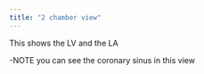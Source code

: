 ```yaml
---
title: "2 chamber view"
---
```

This shows the LV and the LA

-NOTE you can see the coronary sinus in this view


